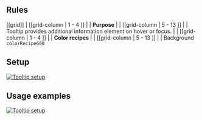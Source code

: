 ## Rules

[[grid]]
| [[grid-column | 1 - 4 ]]
| | **Purpose**
|
| [[grid-column | 5 - 13 ]]
| |  Tooltip provides additional information element on hover or focus.
|
| [[grid-column | 1 - 4 ]]
| | **Color recipes**
|
| [[grid-column | 5 - 13 ]]
| |  Background `colorRecipe600`

## Setup

[![Tooltip setup](/api/static/documentation/components/tooltip/tooltip_setup.png)](/api/static/documentation/components/tooltip/tooltip_setup.png)

## Usage examples

[![Tooltip setup](/api/static/documentation/components/tooltip/tooltip_usage.png)](/api/static/documentation/components/tooltip/tooltip_usage.png)

